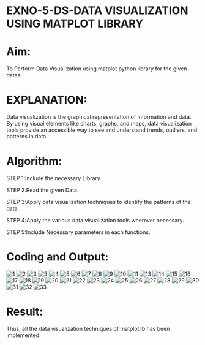 # EXNO-5-DS-DATA VISUALIZATION USING MATPLOT LIBRARY

# Aim:
  To Perform Data Visualization using matplot python library for the given datas.

# EXPLANATION:
Data visualization is the graphical representation of information and data. By using visual elements like charts, graphs, and maps, data visualization tools provide an accessible way to see and understand trends, outliers, and patterns in data.

# Algorithm:
STEP 1:Include the necessary Library.

STEP 2:Read the given Data.

STEP 3:Apply data visualization techniques to identify the patterns of the data.

STEP 4:Apply the various data visualization tools wherever necessary.

STEP 5:Include Necessary parameters in each functions.

# Coding and Output:
![1](https://github.com/user-attachments/assets/85491469-3a49-4b92-bc64-f6d7f6b2f3e6)
![2](https://github.com/user-attachments/assets/ec85260a-58a7-464b-8bd3-a99d28e62cd6)
![3](https://github.com/user-attachments/assets/13e03458-1c69-40d3-b4a0-8ce0d38a7751)
![3](https://github.com/user-attachments/assets/adc4db1f-7972-4996-b002-16709d1afe9f)
![4](https://github.com/user-attachments/assets/79aa54e8-440a-4252-aac8-99c97a27b527)
![5](https://github.com/user-attachments/assets/fb694c49-2740-4ae6-a973-f9a3400347f7)
![6](https://github.com/user-attachments/assets/1ee4c5ca-d0c7-467e-9707-2a65cd9e5774)
![7](https://github.com/user-attachments/assets/c95e2a09-c4e2-420c-be00-654b8d494f3c)
![8](https://github.com/user-attachments/assets/d6ba9ef1-abc8-46d6-8a6a-d9d94f0e74e9)
![9](https://github.com/user-attachments/assets/dcac1ff8-aefa-4e56-8e6c-170396372ac6)
![10](https://github.com/user-attachments/assets/7a233a4c-abd9-47d9-b486-5d6f5cf401e5)
![11](https://github.com/user-attachments/assets/fd466a85-839c-4ca6-8d3e-d98eb40381c7)
![13](https://github.com/user-attachments/assets/cb572304-b27a-49f2-8577-9f838696e52a)
![14](https://github.com/user-attachments/assets/2e321431-5b4e-4e6c-ac1e-3210e390c0f6)
![15](https://github.com/user-attachments/assets/e58e3574-cf0f-4bdb-9365-05794f2db6f2)
![16](https://github.com/user-attachments/assets/14c8f47f-c67a-4038-baeb-29709544066f)
![17](https://github.com/user-attachments/assets/682260d9-797d-4143-a939-44fb974100c2)
![18](https://github.com/user-attachments/assets/976158c1-874e-47e2-939e-beb4f0591900)
![19](https://github.com/user-attachments/assets/f9cd55d5-e57e-4688-ae5c-12d7821af618)
![20](https://github.com/user-attachments/assets/a718f20e-a507-4c46-a821-2b26cbb35b9f)
![21](https://github.com/user-attachments/assets/d54e2433-700f-45ea-bca3-2c810ce8cf2c)
![22](https://github.com/user-attachments/assets/76eaa554-003c-4ddd-b8a5-9de5e646e9e0)
![23](https://github.com/user-attachments/assets/3f5203c6-e93d-43b5-8d59-8065d9eec888)
![24](https://github.com/user-attachments/assets/886d3438-8e45-44c4-bbb7-19653c4b9b5c)
![25](https://github.com/user-attachments/assets/55553ac1-dfc3-4845-b4cb-6b29da9a5718)
![26](https://github.com/user-attachments/assets/bfe66c04-7783-4f97-8691-873cd3cb2acf)
![27](https://github.com/user-attachments/assets/2171f168-8a64-4188-8f22-61d080e8249f)
![28](https://github.com/user-attachments/assets/50436a85-feee-4d48-ae2d-d9f74488b0e4)
![29](https://github.com/user-attachments/assets/4bbc48bd-1532-40fb-9d9d-158ee9fc558e)
![30](https://github.com/user-attachments/assets/1d93de73-202e-4541-bdac-e49acf9b560a)
![31](https://github.com/user-attachments/assets/1856a6d8-7f9c-467e-8ad2-e49c1a3b0339)
![32](https://github.com/user-attachments/assets/554b1012-8405-4920-a12c-d879f2ef5a9d)
![33](https://github.com/user-attachments/assets/895a7d65-4258-462a-9526-dffc3eba86fa)





































# Result:
Thus, all the data visualization techniques of matplotlib has been implemented.
